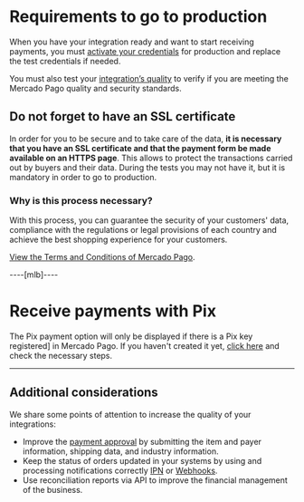 # Requirements to go to production

When you have your integration ready and want to start receiving payments, you must [activate your credentials]([FAKER][CREDENTIALS][URL]) for production and replace the test credentials if needed.

You must also test your [integration’s quality](/developers/es/docs/checkout-api/additional-content/integration-quality) to verify if you are meeting the Mercado Pago quality and security standards.


## Do not forget to have an SSL certificate

In order for you to be secure and to take care of the data, **it is necessary that you have an SSL certificate and that the payment form be made available on an HTTPS page**. This allows to protect the transactions carried out by buyers and their data.
During the tests you may not have it, but it is mandatory in order to go to production.

### Why is this process necessary? 

With this process, you can guarantee the security of your customers' data, compliance with the regulations or legal provisions of each country and achieve the best shopping experience for your customers.

[View the Terms and Conditions of Mercado Pago](/developers/en/guides/resources/legal/terms-and-conditions).

----[mlb]----
# Receive payments with Pix

The Pix payment option will only be displayed if there is a Pix key registered] in Mercado Pago. If you haven't created it yet, [click here](https://www.youtube.com/watch?v=60tApKYVnkA) and check the necessary steps.

------------

## Additional considerations

We share some points of attention to increase the quality of your integrations:

+ Improve the [payment approval](/developers/en/guides/additional-content/how-tos/improve-approval) by submitting the item and payer information, shipping data, and industry information.
+ Keep the status of orders updated in your systems by using and processing notifications correctly [IPN](/developers/en/guides/additional-content/notifications/ipn/introduction) or [Webhooks](/developers/en/guides/additional-content/notifications/webhooks/webhooks).
+ Use reconciliation reports via API to improve the financial management of the business.